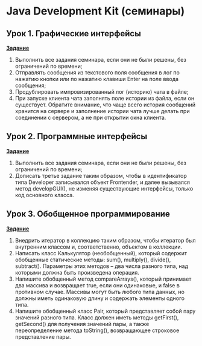 # Java Development Kit (семинары)

## Урок 1. Графические интерфейсы

**[Задание](https://github.com/ivvi04/JavaDevKit/tree/master/src/main/java/ru/lakeevda/lesson1)**
1. Выполнить все задания семинара, если они не были решены, без ограничений по времени;
2. Отправлять сообщения из текстового поля сообщения в лог по нажатию кнопки или 
по нажатию клавиши Enter на поле ввода сообщения;
3. Продублировать импровизированный лог (историю) чата в файле;
4. При запуске клиента чата заполнять поле истории из файла, если он существует. Обратите внимание, 
что чаще всего история сообщений хранится на сервере и заполнение истории чата лучше делать при соединении с сервером, 
а не при открытии окна клиента.

## Урок 2. Программные интерфейсы

**[Задание](https://github.com/ivvi04/JavaDevKit/tree/master/src/main/java/ru/lakeevda/lesson2)**
1. Выполнить все задания семинара, если они не были решены, без ограничений по времени;
2. Дописать третье задание таким образом, чтобы в идентификатор типа Developer записывался объект Frontender, 
и далее вызывался метод developGUI(), не изменяя существующие интерфейсы, только код основного класса.

## Урок 3. Обобщенное программирование

**[Задание](https://github.com/ivvi04/JavaDevKit/tree/master/src/main/java/ru/lakeevda/lesson3)**
1. Внедрить итератор в коллекцию таким образом, чтобы итератор был внутренним классом 
и, соответственно, объектом в коллекции.
2. Написать класс Калькулятор (необобщенный), который содержит обобщенные статические методы: 
sum(), multiply(), divide(), subtract(). Параметры этих методов – два числа разного типа, над которыми должна быть произведена операция.
3. Напишите обобщенный метод compareArrays(), который принимает два массива и возвращает true, если они одинаковые, 
и false в противном случае. Массивы могут быть любого типа данных, но должны иметь одинаковую длину и содержать элементы одного типа.
4. Напишите обобщенный класс Pair, который представляет собой пару значений разного типа. 
Класс должен иметь методы getFirst(), getSecond() для получения значений пары, а также переопределение метода toString(), 
возвращающее строковое представление пары.